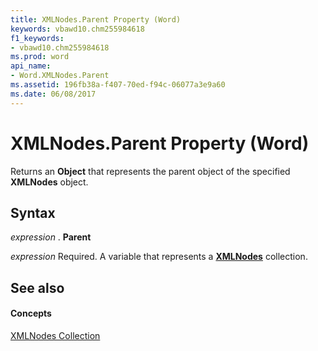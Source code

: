 ```yaml
---
title: XMLNodes.Parent Property (Word)
keywords: vbawd10.chm255984618
f1_keywords:
- vbawd10.chm255984618
ms.prod: word
api_name:
- Word.XMLNodes.Parent
ms.assetid: 196fb38a-f407-70ed-f94c-06077a3e9a60
ms.date: 06/08/2017
---
```



# XMLNodes.Parent Property (Word)

Returns an  **Object** that represents the parent object of the specified **XMLNodes** object.


## Syntax

 _expression_ . **Parent**

 _expression_ Required. A variable that represents a **[XMLNodes](Word.XMLNodes.md)** collection.


## See also


#### Concepts


[XMLNodes Collection](Word.XMLNodes.md)


